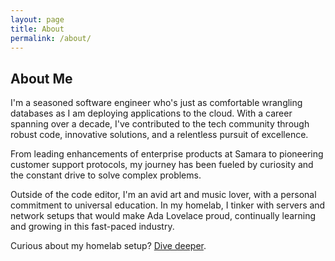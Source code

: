 ```yaml
---
layout: page
title: About
permalink: /about/
---
```


## About Me

I'm a seasoned software engineer who's just as comfortable wrangling databases as I am deploying applications to the cloud. With a career spanning over a decade, I've contributed to the tech community through robust code, innovative solutions, and a relentless pursuit of excellence.

From leading enhancements of enterprise products at Samara to pioneering customer support protocols, my journey has been fueled by curiosity and the constant drive to solve complex problems.

Outside of the code editor, I'm an avid art and music lover, with a personal commitment to universal education. In my homelab, I tinker with servers and network setups that would make Ada Lovelace proud, continually learning and growing in this fast-paced industry.

Curious about my homelab setup? [Dive deeper](/homelab/).
